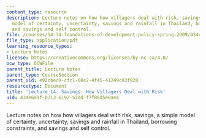 ```yaml
---
content_type: resource
description: Lecture notes on how how villagers deal with risk, savings, a simple
  model of certainty, uncertainty, savings and rainfall in Thailand, borrowing constraints,
  and savings and self control.
file: /courses/14-74-foundations-of-development-policy-spring-2009/434e6a9fb713619253ddf7f86d5e0ae4_MIT14_74s09_lec19.pdf
file_type: application/pdf
learning_resource_types:
- Lecture Notes
license: https://creativecommons.org/licenses/by-nc-sa/4.0/
ocw_type: OCWFile
parent_title: Lecture Notes
parent_type: CourseSection
parent_uid: e92cbec9-cfc1-08c2-4f45-41249c93f828
resourcetype: Document
title: 'Lecture 14: Savings: How Villagers Deal with Risk'
uid: 434e6a9f-b713-6192-53dd-f7f86d5e0ae4
---
```

Lecture notes on how how villagers deal with risk, savings, a simple model of certainty, uncertainty, savings and rainfall in Thailand, borrowing constraints, and savings and self control.